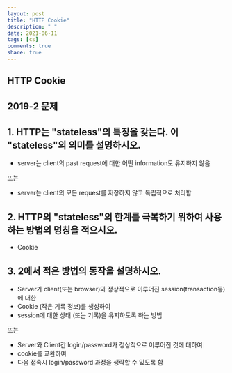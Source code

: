 ```yaml
---
layout: post
title: "HTTP Cookie"
description: " "
date: 2021-06-11
tags: [cs]
comments: true
share: true
---
```


## HTTP Cookie

## 2019-2 문제 

## 1. HTTP는 "stateless"의 특징을 갖는다. 이 "stateless"의 의미를 설명하시오. 

* server는 client의 past request에 대한 어떤 information도 유지하지 않음

또는 

* server는 client의 모든 request를 저장하지 않고 독립적으로 처리함 

## 2. HTTP의 "stateless"의 한계를 극복하기 위하여 사용하는 방법의 명칭을 적으시오.

* Cookie

## 3. 2에서 적은 방법의 동작을 설명하시오.

* Server가 client(또는 browser)와 정상적으로 이루어진 session(transaction등)에 대한 
* Cookie (작은 기록 정보)를 생성하여 
* session에 대한 상태 (또는 기록)을 유지하도록 하는 방법 

또는 

* Server와 Client간 login/password가 정상적으로 이루어진 것에 대하여 
* cookie를 교환하여 
* 다음 접속시 login/password 과정을 생략할 수 있도록 함